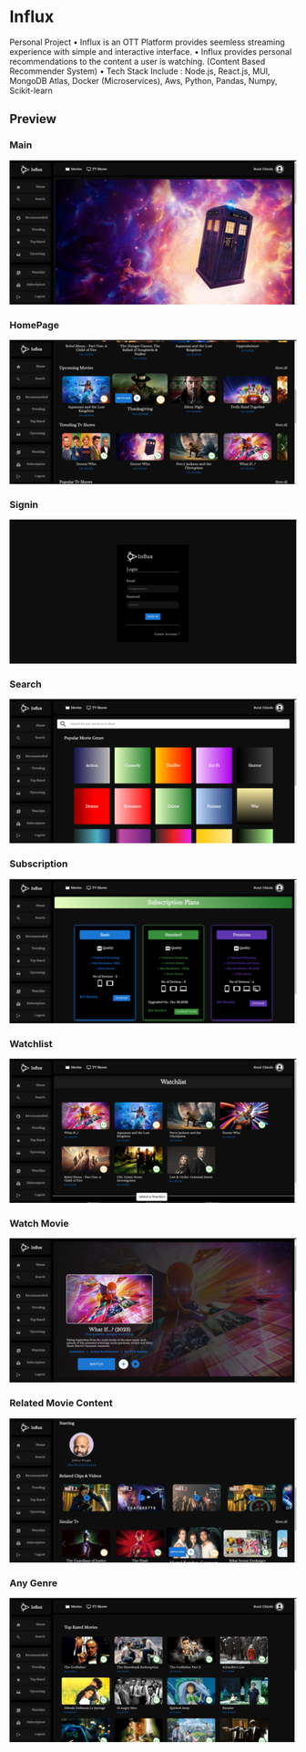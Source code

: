 # Influx

Personal Project
• Influx is an OTT Platform provides seemless streaming experience with simple and interactive interface.
• Influx provides personal recommendations to the content a user is watching. (Content Based Recommender
System)
• Tech Stack Include : Node.js, React.js, MUI, MongoDB Atlas, Docker (Microservices), Aws, Python, Pandas,
Numpy, Scikit-learn

## Preview

### Main 
![Main](./Overview/home.png)

### HomePage 
![Home](./Overview/home_all.png)

### Signin 
![Signin](./Overview/login.png)

### Search
![Search](./Overview/search.png)

### Subscription
![Subscription](./Overview/subscription.png)

### Watchlist
![Watchlist](./Overview/watchlist.png)

### Watch Movie
![Watch](./Overview/watch.png)

### Related Movie Content
![Realted](./Overview/related.png)


### Any Genre
![Genre](./Overview/genre.png)


